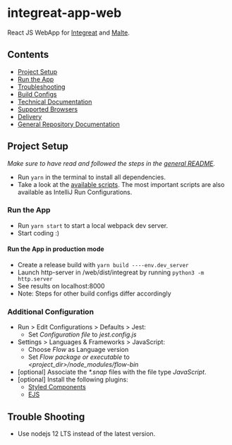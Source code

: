 # integreat-app-web

React JS WebApp for [Integreat](https://integreat-app.de) and [Malte](https://www.malteser-werke.de/malte-app.html).

## Contents

* [Project Setup](#project-setup)
* [Run the App](#run-the-app)
* [Troubleshooting](#trouble-shooting)
* [Build Configs](docs/build-configs.md)
* [Technical Documentation](docs/technical-documentation.md)
* [Supported Browsers](docs/supported-browsers.md)
* [Delivery](docs/delivery.md)
* [General Repository Documentation](../README.md)

## Project Setup

*Make sure to have read and followed the steps in the [general README](../README.md#project-setup).*

* Run `yarn` in the terminal to install all dependencies.
* Take a look at the [available scripts](package.json). The most important scripts are also available as IntelliJ Run Configurations.

### Run the App

* Run `yarn start` to start a local webpack dev server.
* Start coding :)

#### Run the App in production mode
* Create a release build with `yarn build ----env.dev_server`
* Launch http-server in /web/dist/integreat by running `python3 -m http.server`
* See results on localhost:8000
* Note: Steps for other build configs differ accordingly

### Additional Configuration

* Run > Edit Configurations > Defaults > Jest:
    * Set *Configuration file* to *jest.config.js*
* Settings > Languages & Frameworks > JavaScript:
    * Choose *Flow* as Language version
    * Set *Flow package or executable* to *<project_dir>/node_modules/flow-bin*
* [optional] Associate the *\*.snap* files with the file type *JavaScript*.
* [optional] Install the following plugins:
    * [Styled Components](https://plugins.jetbrains.com/plugin/9997-styled-components--styled-jsx/)
    * [EJS](https://plugins.jetbrains.com/plugin/index?xmlId=com.jetbrains.lang.ejs)

## Trouble Shooting

* Use nodejs 12 LTS instead of the latest version.
